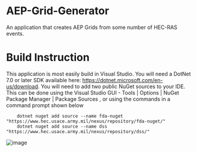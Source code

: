 # AEP-Grid-Generator
An application that creates AEP Grids from some number of HEC-RAS events.

# Build Instruction
This application is most easily build in Visual Studio. You will need a DotNet 7.0 or later SDK available here: https://dotnet.microsoft.com/en-us/download. 
You will need to add two public NuGet sources to your IDE. This can be done using the Visual Studio GUI - Tools | Options | NuGet Package Manager | Package Sources , or using the commands in a command prompt shown below

        dotnet nuget add source --name fda-nuget "https://www.hec.usace.army.mil/nexus/repository/fda-nuget/"
        dotnet nuget add source --name dss "https://www.hec.usace.army.mil/nexus/repository/dss/"

 ![image](https://github.com/HydrologicEngineeringCenter/AEP-Grid-Generator/assets/64556723/eab99fbf-b630-454a-96ac-5e23ac692440)
